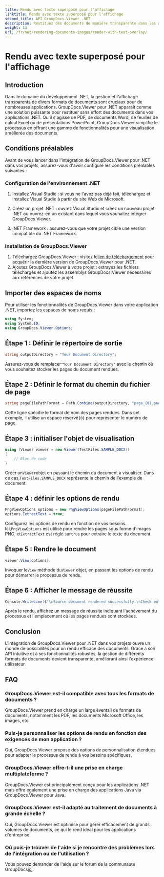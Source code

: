 ```yaml
---
title: Rendu avec texte superposé pour l'affichage
linktitle: Rendu avec texte superposé pour l'affichage
second_title: API GroupDocs.Viewer .NET
description: Restituez des documents de manière transparente dans les applications .NET avec GroupDocs.Viewer, prenant en charge divers formats pour une expérience utilisateur améliorée.
weight: 13
url: /fr/net/rendering-documents-images/render-with-text-overlay/
---
```


# Rendu avec texte superposé pour l'affichage

## Introduction
Dans le domaine du développement .NET, la gestion et l'affichage transparents de divers formats de documents sont cruciaux pour de nombreuses applications. GroupDocs.Viewer pour .NET apparaît comme une solution puissante pour restituer sans effort des documents dans vos applications .NET. Qu'il s'agisse de PDF, de documents Word, de feuilles de calcul Excel ou de présentations PowerPoint, GroupDocs.Viewer simplifie le processus en offrant une gamme de fonctionnalités pour une visualisation améliorée des documents.
## Conditions préalables
Avant de vous lancer dans l'intégration de GroupDocs.Viewer pour .NET dans vos projets, assurez-vous d'avoir configuré les conditions préalables suivantes :
### Configuration de l'environnement .NET
1. Installez Visual Studio : si vous ne l'avez pas déjà fait, téléchargez et installez Visual Studio à partir du site Web de Microsoft.
   
2. Créez un projet .NET : ouvrez Visual Studio et créez un nouveau projet .NET ou ouvrez-en un existant dans lequel vous souhaitez intégrer GroupDocs.Viewer.
3. .NET Framework : assurez-vous que votre projet cible une version compatible du .NET Framework.
### Installation de GroupDocs.Viewer
1.  Téléchargez GroupDocs.Viewer : visitez le[lien de téléchargement](https://releases.groupdocs.com/viewer/net/) pour acquérir la dernière version de GroupDocs.Viewer pour .NET.
2. Ajoutez GroupDocs.Viewer à votre projet : extrayez les fichiers téléchargés et ajoutez les assemblys GroupDocs.Viewer nécessaires aux références de votre projet.

## Importer des espaces de noms
Pour utiliser les fonctionnalités de GroupDocs.Viewer dans votre application .NET, importez les espaces de noms requis :
```csharp
using System;
using System.IO;
using GroupDocs.Viewer.Options;
```

## Étape 1 : Définir le répertoire de sortie
```csharp
string outputDirectory = "Your Document Directory";
```
 Assurez-vous de remplacer`"Your Document Directory"` avec le chemin où vous souhaitez stocker les pages du document rendues.
## Étape 2 : Définir le format du chemin du fichier de page
```csharp
string pageFilePathFormat = Path.Combine(outputDirectory, "page_{0}.png");
```
 Cette ligne spécifie le format de nom des pages rendues. Dans cet exemple, il utilise un espace réservé`{0}` pour représenter le numéro de page.
## Étape 3 : initialiser l'objet de visualisation
```csharp
using (Viewer viewer = new Viewer(TestFiles.SAMPLE_DOCX))
{
    // Bloc de code
}
```
 Créer un`Viewer`objet en passant le chemin du document à visualiser. Dans ce cas,`TestFiles.SAMPLE_DOCX` représente le chemin de l'exemple de document.
## Étape 4 : définir les options de rendu
```csharp
PngViewOptions options = new PngViewOptions(pageFilePathFormat);
options.ExtractText = true;
```
 Configurez les options de rendu en fonction de vos besoins. Ici,`PngViewOptions` est utilisé pour rendre les pages sous forme d'images PNG, et`ExtractText` est réglé sur`true` pour extraire le texte du document.
## Étape 5 : Rendre le document
```csharp
viewer.View(options);
```
 Invoquer le`View` méthode du`Viewer` objet, en passant les options de rendu pour démarrer le processus de rendu.
## Étape 6 : Afficher le message de réussite
```csharp
Console.WriteLine($"\nSource document rendered successfully.\nCheck output in {outputDirectory}.");
```
Après le rendu, affichez un message de réussite indiquant l'achèvement du processus et l'emplacement où les pages rendues sont stockées.

## Conclusion
L'intégration de GroupDocs.Viewer pour .NET dans vos projets ouvre un monde de possibilités pour un rendu efficace des documents. Grâce à son API intuitive et à ses fonctionnalités robustes, la gestion de différents formats de documents devient transparente, améliorant ainsi l'expérience utilisateur.
## FAQ
### GroupDocs.Viewer est-il compatible avec tous les formats de documents ?
GroupDocs.Viewer prend en charge un large éventail de formats de documents, notamment les PDF, les documents Microsoft Office, les images, etc.
### Puis-je personnaliser les options de rendu en fonction des exigences de mon application ?
Oui, GroupDocs.Viewer propose des options de personnalisation étendues pour adapter le processus de rendu à vos besoins spécifiques.
### GroupDocs.Viewer offre-t-il une prise en charge multiplateforme ?
GroupDocs.Viewer est principalement conçu pour les applications .NET mais offre également une prise en charge des applications Java via GroupDocs.Viewer pour Java.
### GroupDocs.Viewer est-il adapté au traitement de documents à grande échelle ?
Oui, GroupDocs.Viewer est optimisé pour gérer efficacement de grands volumes de documents, ce qui le rend idéal pour les applications d'entreprise.
### Où puis-je trouver de l'aide si je rencontre des problèmes lors de l'intégration ou de l'utilisation ?
 Vous pouvez demander de l'aide sur le forum de la communauté GroupDocs[ici](https://forum.groupdocs.com/c/viewer/9).
